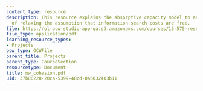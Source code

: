 ```yaml
---
content_type: resource
description: This resource explains the absorptive capacity model to analyze the implications
  of relaxing the assumption that information search costs are free.
file: https://ol-ocw-studio-app-qa.s3.amazonaws.com/courses/15-575-research-seminar-in-it-and-organizations-economic-perspectives-spring-2004/37b8622820ca539948cd0a6032403b11_nw_cohesion.pdf
file_type: application/pdf
learning_resource_types:
- Projects
ocw_type: OCWFile
parent_title: Projects
parent_type: CourseSection
resourcetype: Document
title: nw_cohesion.pdf
uid: 37b86228-20ca-5399-48cd-0a6032403b11
---
```

